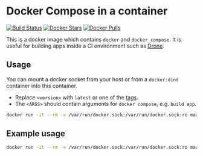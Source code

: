 # Docker Compose in a container

[![Build Status](https://ci.strahlungsfrei.de/api/badges/djmaze/docker-compose-in-docker/status.svg)](https://ci.strahlungsfrei.de/djmaze/docker-compose-in-docker)
[![Docker Stars](https://img.shields.io/docker/stars/mazzolino/docker-compose.svg)](https://hub.docker.com/r/mazzolino/docker-compose/) [![Docker Pulls](https://img.shields.io/docker/pulls/mazzolino/docker-compose.svg)](https://hub.docker.com/r/mazzolino/docker-compose/)

This is a docker image which contains `docker` and `docker compose`. It is useful for building apps inside a CI environment such as [Drone](https://docs.drone.io/).

## Usage

You can mount a docker socket from your host or from a `docker:dind` container into this container.

- Replace `<version>` with `latest` or one of the [tags](https://hub.docker.com/r/mazzolino/docker-compose/tags).
- The `<ARGS>` should contain arguments for `docker compose`, e.g. `build app`.

```bash
docker run -it --rm -v /var/run/docker.sock:/var/run/docker.sock:ro mazzolino/docker:<version> <ARGS>
```

## Example usage

```bash
docker run -it --rm -v /var/run/docker.sock:/var/run/docker.sock:ro mazzolino/docker:2.2.3 build app
```
